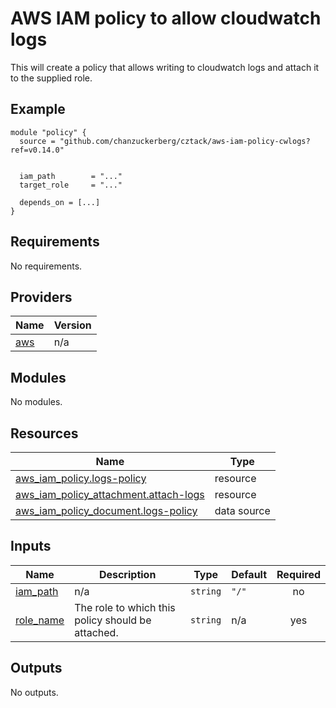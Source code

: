 # AWS IAM policy  to allow cloudwatch logs

This will create a policy that allows writing to cloudwatch logs and attach it to the supplied role.

## Example

```hcl
module "policy" {
  source = "github.com/chanzuckerberg/cztack/aws-iam-policy-cwlogs?ref=v0.14.0"


  iam_path        = "..."
  target_role     = "..."

  depends_on = [...]
}
```


<!-- START -->
## Requirements

No requirements.

## Providers

| Name | Version |
|------|---------|
| <a name="provider_aws"></a> [aws](#provider\_aws) | n/a |

## Modules

No modules.

## Resources

| Name | Type |
|------|------|
| [aws_iam_policy.logs-policy](https://registry.terraform.io/providers/hashicorp/aws/latest/docs/resources/iam_policy) | resource |
| [aws_iam_policy_attachment.attach-logs](https://registry.terraform.io/providers/hashicorp/aws/latest/docs/resources/iam_policy_attachment) | resource |
| [aws_iam_policy_document.logs-policy](https://registry.terraform.io/providers/hashicorp/aws/latest/docs/data-sources/iam_policy_document) | data source |

## Inputs

| Name | Description | Type | Default | Required |
|------|-------------|------|---------|:--------:|
| <a name="input_iam_path"></a> [iam\_path](#input\_iam\_path) | n/a | `string` | `"/"` | no |
| <a name="input_role_name"></a> [role\_name](#input\_role\_name) | The role to which this policy should be attached. | `string` | n/a | yes |

## Outputs

No outputs.
<!-- END -->
